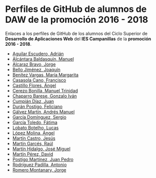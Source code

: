 # Perfiles de GitHub de alumnos de DAW de la promoción 2016 - 2018

Enlaces a los perfiles de GitHub de los alumnos del Ciclo Superior de **Desarrollo de Aplicaciones Web** del **IES Campanillas** de la **promoción 2016 - 2018**.

* [Aguilar Escudero, Adrián](https://github.com/AdrianAguilarEscudero7)
* [Alcántara Baldasquín, Manuel](https://github.com/ManuelAlcantaraBaldasquin)
* [Alcaraz Bravo, Jorge](https://github.com/JorgeAlcarazKuv)
* [Bello Jiménez, Joaquín](https://github.com/JoaquinBelloJimenez)
* [Benítez Vargas, María Margarita](https://github.com/MMARGARITARBV)
* [Casasola Cano, Francisco](https://github.com/FranciscoCasasola)
* [Castillo Flores, Ángel](https://github.com/AngelCastilloFlores)
* [Cerezo Bonilla, Manuel Trinidad](https://github.com/ManuelCerezoBonilla)
* [Chaparro Barese, Gonzalo Iván]()
* [Cumpián Díaz, Juan](https://github.com/juancumpian)
* [Durán Postigo, Feliciano]()
* [Gálvez Martín, Andrés Manuel]()
* [García Domínguez, Sergio](https://github.com/SergioGarciaDominguez)
* [García Toledo, Fátima]()
* [Lobato Botelho, Lucas]()
* [López Molina, Ángel]()
* [Martín Castro, Jesús]()
* [Martín Garcés, Raúl]()
* [Martín Hidalgo, José Miguel]()
* [Martín Pérez, David](https://github.com/DavidMartinPerez)
* [Postigo Martínez, Juan Pedro]()
* [Rodríguez Padilla, Antonio](https://github.com/Antoniorp80)
* [Romero Montanary, Jorge]()
